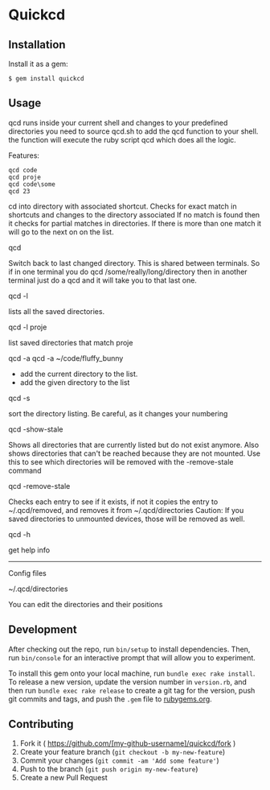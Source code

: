 # Quickcd

## Installation

Install it as a gem:

    $ gem install quickcd

## Usage

qcd runs inside your current shell and changes to your predefined directories
you need to source qcd.sh to add the qcd function to your shell.
the function will execute the ruby script qcd which does all the logic.


Features:

    qcd code
    qcd proje
    qcd code\some
    qcd 23

  cd into directory with associated shortcut.
  Checks for exact match in shortcuts and changes to the directory associated
  If no match is found then it checks for partial matches in directories.
  If there is more than one match it will go to the next on
  on the list.


qcd

  Switch back to last changed directory. This is shared between
  terminals. So if in one terminal you do qcd /some/really/long/directory
  then in another terminal just do a qcd and it will take you to that last
  one.

qcd -l

  lists all the saved directories.


qcd -l proje

  list saved directories that match proje


qcd -a
qcd -a ~/code/fluffy_bunny

  - add the current directory to the list.
  - add the given directory to the list


qcd -s

  sort the directory listing. Be careful, as it changes your numbering


qcd -show-stale

  Shows all directories that are currently listed but do not exist anymore.
  Also shows directories that can't be reached because they are not mounted.
  Use this to see which directories will be removed with the -remove-stale
  command


qcd -remove-stale

  Checks each entry to see if it exists, if not it copies the entry
  to ~/.qcd/removed, and removes it from ~/.qcd/directories
  Caution: If you saved directories to unmounted devices, those will
  be removed as well.


qcd -h

  get help info


***

Config files

~/.qcd/directories

You can edit the directories and their positions

## Development

After checking out the repo, run `bin/setup` to install dependencies. Then, run `bin/console` for an interactive prompt that will allow you to experiment.

To install this gem onto your local machine, run `bundle exec rake install`. To release a new version, update the version number in `version.rb`, and then run `bundle exec rake release` to create a git tag for the version, push git commits and tags, and push the `.gem` file to [rubygems.org](https://rubygems.org).

## Contributing

1. Fork it ( https://github.com/[my-github-username]/quickcd/fork )
2. Create your feature branch (`git checkout -b my-new-feature`)
3. Commit your changes (`git commit -am 'Add some feature'`)
4. Push to the branch (`git push origin my-new-feature`)
5. Create a new Pull Request
